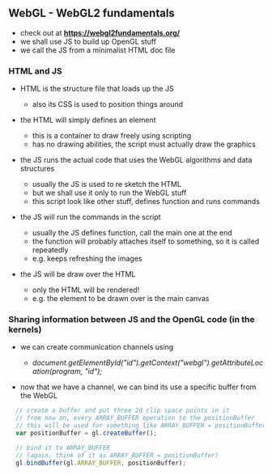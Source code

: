 ## WebGL - WebGL2 fundamentals
- check out at __https://webgl2fundamentals.org/__
- we shall use JS to build up OpenGL stuff
- we call the JS from a minimalist HTML doc file

### HTML and JS
- HTML is the structure file that loads up the JS
  * also its CSS is used to position things around

- the HTML will simply defines an <canvas> element
  * this is a container to draw freely using scripting
  * has no drawing abilities, the script must actually draw the graphics

- the JS runs the actual code that uses the WebGL algorithms and data structures
  * usually the JS is used to re sketch the HTML
  * but we shall use it only to run the WebGL stuff
  * this script look like other stuff, defines function and runs commands

- the JS will run the commands in the script
  * usually the JS defines function, call the main one at the end
  * the function will probably attaches itself to something, so it is called repeatedly
  * e.g. keeps refreshing the images

- the JS will be draw over the HTML
  * only the HTML will be rendered!
  * e.g. the element to be drawn over is the main canvas

### Sharing information between JS and the OpenGL code (in the kernels)
- we can create communication channels using
  * _document.getElementById("id").getContext("webgl").getAttributeLocation(program, "id");_

- now that we have a channel, we can bind its use a specific buffer from the WebGL

```js
  // create a buffer and put three 2d clip space points in it
  // from now on, every ARRAY_BUFFER operation to the positionBuffer
  // this will be used for something like ARRAY_BUFFER = positionBuffer
  var positionBuffer = gl.createBuffer();

  // bind it to ARRAY_BUFFER
  // (again, think of it as ARRAY_BUFFER = positionBuffer)
  gl.bindBuffer(gl.ARRAY_BUFFER, positionBuffer);
```
